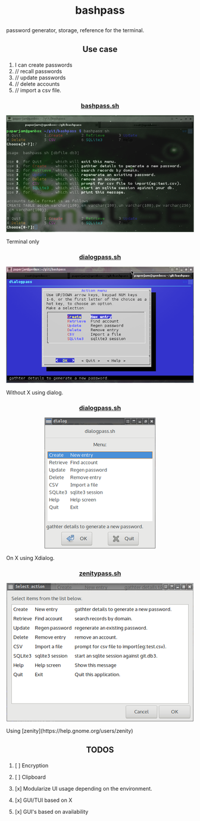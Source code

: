 # <p align="center">bashpass</p>

  password generator, storage, reference for the terminal.

## <p align="center">Use case</p>

  1. I can create passwords
  1.    //  recall passwords
  1.    //  update passwords
  1.    //  delete accounts
  1.    //  import a csv file.

### <p align="center">[bashpass.sh](bashpass.sh)</p>
<p align="center"><a href="assets/bp.png"><img alt="bashpass" src="assets/bp.png"></a></p>
Terminal only

### <p align="center">[dialogpass.sh](dialogpass.sh)</p>
<p align="center"><a href="assets/dp.png"><img alt="dialogpass" src="assets/dp.png"></a></p>
Without X using dialog.

### <p align="center">[dialogpass.sh](dialogpass.sh)</p>
<p align="center"><a href="assets/xp.png"><img alt="dialogpass" src="assets/xp.png"></a></p>
On X using Xdialog.

### <p align="center">[zenitypass.sh](zenitypass.sh)</p>
<p align="center"><a href="assets/zp.png"><img alt="zenitypass" src="assets/zp.png"></a></p>
Using [zenity](https://help.gnome.org/users/zenity)

## <p align="center">TODOS</p>

 1. [ ] Encryption
 1. [ ] Clipboard
 1. [x] Modularize UI usage depending on the environment.

   1. [x] GUI/TUI based on X
   1. [x] GUI's based on availability
